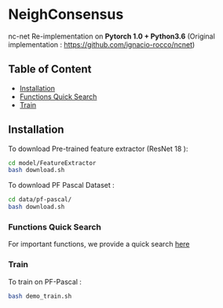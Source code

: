 # NeighConsensus
nc-net Re-implementation on **Pytorch 1.0 + Python3.6** (Original implementation : https://github.com/ignacio-rocco/ncnet)

## Table of Content
* [Installation](#installation)
* [Functions Quick Search](https://github.com/XiSHEN0220/NeighConsensus/blob/master/model/README.md)
* [Train](#train)



## Installation

To download Pre-trained feature extractor (ResNet 18 ): 

``` Bash
cd model/FeatureExtractor
bash download.sh
```

To download PF Pascal Dataset : 

``` Bash
cd data/pf-pascal/
bash download.sh
```


### Functions Quick Search

For important functions, we provide a quick search [here](https://github.com/XiSHEN0220/NeighConsensus/blob/master/model/README.md)

### Train 

To train on PF-Pascal : 
``` Bash
bash demo_train.sh
``` 
